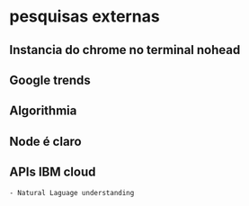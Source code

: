 # pesquisas externas
## Instancia do chrome no terminal nohead
## Google trends
## Algorithmia
## Node é claro
## APIs IBM cloud 
	- Natural Laguage understanding
